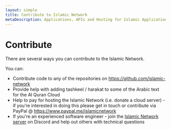 ```yaml
---
layout: simple
title: Contribute to Islamic Network
metaDescription: Applications, APIs and Hosting for Islamic Applications
---
```


# Contribute

There are several ways you can contribute to the Islamic Network.

You can:

* Contribute code to any of the repositories on <a href="https://github.com/islamic-network" target="_blank">https://github.com/islamic-network</a>
* Provide help with adding tashkeel / harakat to some of the Arabic text for the Al Quran Cloud
* Help to pay for hosting the Islamic Network (i.e. donate a cloud server) - if you’re interested in doing this please get in touch or contribute via PayPal @ <a href="https://www.paypal.me/islamicnetwork" target="_blank">https://www.paypal.me/islamicnetwork</a>
* If you're an experienced software engineer - join the <a href="https://discord.gg/FwUy69M" target="_blank">Islamic Network server</a> on Discord and help out others with technical questions
